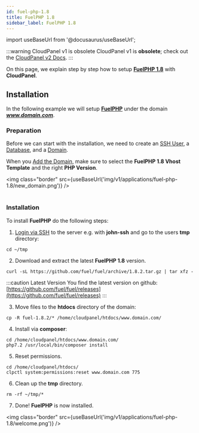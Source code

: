 ```yaml
---
id: fuel-php-1.8
title: FuelPHP 1.8
sidebar_label: FuelPHP 1.8
---
```


import useBaseUrl from '@docusaurus/useBaseUrl';

:::warning CloudPanel v1 is obsolete
CloudPanel v1 is **obsolete**; check out the [CloudPanel v2 Docs](https://www.cloudpanel.io/docs/v2/introduction/).
:::

On this page, we explain step by step how to setup **[FuelPHP 1.8](https://fuelphp.com/)** with **CloudPanel**.

## Installation

In the following example we will setup **[FuelPHP](https://fuelphp.com/)** under the domain ***www.domain.com***.

### Preparation

Before we can start with the installation, we need to create an [SSH User](../frontend-area/users#adding-a-user), a [Database](../frontend-area/databases#adding-a-database), and a [Domain](../frontend-area/domains#adding-a-domain).

When you [Add the Domain](../frontend-area/domains#adding-a-domain), make sure to select the **FuelPHP 1.8 Vhost Template** and the right **PHP Version**.

<img class="border" src={useBaseUrl('img/v1/applications/fuel-php-1.8/new_domain.png')} /> <br /><br />

### Installation

To install **FuelPHP** do the following steps:

1. [Login via SSH](../frontend-area/users#ssh-login) to the server e.g. with **john-ssh** and go to the users **tmp** directory:

```
cd ~/tmp
```

2. Download and extract the latest **FuelPHP 1.8** version.

```
curl -sL https://github.com/fuel/fuel/archive/1.8.2.tar.gz | tar xfz -
```

:::caution Latest Version
You find the latest version on github: [https://github.com/fuel/fuel/releases](https://github.com/fuel/fuel/releases)
:::

3. Move files to the **htdocs** directory of the domain:

```
cp -R fuel-1.8.2/* /home/cloudpanel/htdocs/www.domain.com/
```

4. Install via **composer**:

```
cd /home/cloudpanel/htdocs/www.domain.com/
php7.2 /usr/local/bin/composer install
```

5. Reset permissions.

```
cd /home/cloudpanel/htdocs/
clpctl system:permissions:reset www.domain.com 775
```

6. Clean up the **tmp** directory.

```
rm -rf ~/tmp/*
```

7. Done! **FuelPHP** is now installed.

<img class="border" src={useBaseUrl('img/v1/applications/fuel-php-1.8/welcome.png')} />



